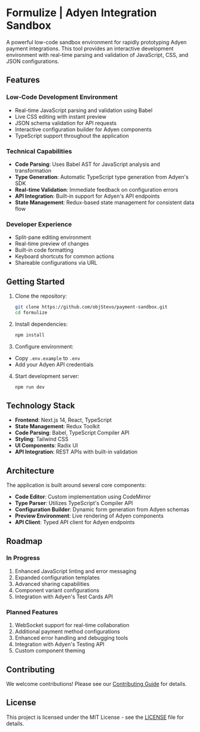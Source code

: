 # Formulize | Adyen Integration Sandbox

A powerful low-code sandbox environment for rapidly prototyping Adyen payment integrations. This tool provides an interactive development environment with real-time parsing and validation of JavaScript, CSS, and JSON configurations.

## Features

### Low-Code Development Environment
- Real-time JavaScript parsing and validation using Babel
- Live CSS editing with instant preview
- JSON schema validation for API requests
- Interactive configuration builder for Adyen components
- TypeScript support throughout the application

### Technical Capabilities
- **Code Parsing**: Uses Babel AST for JavaScript analysis and transformation
- **Type Generation**: Automatic TypeScript type generation from Adyen's SDK
- **Real-time Validation**: Immediate feedback on configuration errors
- **API Integration**: Built-in support for Adyen's API endpoints
- **State Management**: Redux-based state management for consistent data flow

### Developer Experience
- Split-pane editing environment
- Real-time preview of changes
- Built-in code formatting
- Keyboard shortcuts for common actions
- Shareable configurations via URL

## Getting Started

1. Clone the repository:

    ```sh
    git clone https://github.com/objStevo/payment-sandbox.git
    cd formulize
    ```

2. Install dependencies:

    ```sh
    npm install
    ```

3. Configure environment:
- Copy `.env.example` to `.env`
- Add your Adyen API credentials

4. Start development server:

    ```sh
    npm run dev
    ```

## Technology Stack

- **Frontend**: Next.js 14, React, TypeScript
- **State Management**: Redux Toolkit
- **Code Parsing**: Babel, TypeScript Compiler API
- **Styling**: Tailwind CSS
- **UI Components**: Radix UI
- **API Integration**: REST APIs with built-in validation

## Architecture

The application is built around several core components:

- **Code Editor**: Custom implementation using CodeMirror
- **Type Parser**: Utilizes TypeScript's Compiler API
- **Configuration Builder**: Dynamic form generation from Adyen schemas
- **Preview Environment**: Live rendering of Adyen components
- **API Client**: Typed API client for Adyen endpoints

## Roadmap

### In Progress
1. Enhanced JavaScript linting and error messaging
2. Expanded configuration templates
3. Advanced sharing capabilities
4. Component variant configurations
5. Integration with Adyen's Test Cards API

### Planned Features
1. WebSocket support for real-time collaboration
2. Additional payment method configurations
3. Enhanced error handling and debugging tools
4. Integration with Adyen's Testing API
5. Custom component theming

## Contributing

We welcome contributions! Please see our [Contributing Guide](CONTRIBUTING.md) for details.

## License

This project is licensed under the MIT License - see the [LICENSE](LICENSE) file for details.
